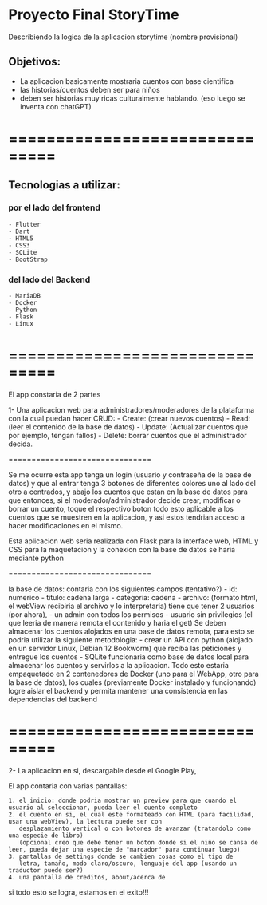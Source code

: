 # Proyecto Final StoryTime

Describiendo la logica de la aplicacion storytime (nombre provisional)

## Objetivos:
* La aplicacion basicamente mostraria cuentos con base cientifica
* las historias/cuentos deben ser para niños
* deben ser historias muy ricas culturalmente hablando. (eso luego se inventa con chatGPT)


===============================
===============================

## Tecnologias a utilizar:

### por el lado del frontend

	- Flutter
	- Dart
	- HTML5
	- CSS3
	- SQLite
	- BootStrap

### del lado del Backend

	- MariaDB
	- Docker
	- Python
	- Flask
	- Linux

===============================
===============================

El app constaria de 2 partes

1- Una aplicacion web para administradores/moderadores de la plataforma con la cual puedan hacer CRUD:
	- Create: (crear nuevos cuentos) 
	- Read: (leer el contenido de la base de datos)
	- Update: (Actualizar cuentos que por ejemplo, tengan fallos)
	- Delete: borrar cuentos que el administrador decida.

===============================

Se me ocurre esta app tenga un login (usuario y contraseña de la base de datos)
y que al entrar tenga 3 botones de diferentes colores uno al lado del otro a centrados, y abajo los cuentos que estan en la base de datos
para que entonces, si el moderador/administrador decide crear, modificar o borrar un cuento, toque el respectivo boton
todo esto aplicable a los cuentos que se muestren en la aplicacion, y asi estos tendrian acceso a hacer modificaciones en el mismo.

Esta aplicacion web seria realizada con Flask para la interface web, HTML y CSS para la maquetacion y la conexion con la base de datos se haria mediante python

===============================

la base de datos: contaria con los siguientes campos (tentativo?)
	- id: numerico
	- titulo: cadena larga
	- categoria: cadena
	- archivo: (formato html, el webView recibiria el archivo y lo
	  interpretaria)
tiene que tener 2 usuarios (por ahora), 
	- un admin con todos los permisos
	- usuario sin privilegios (el que leeria de manera remota el 
	  contenido y haria el get)
Se deben almacenar los cuentos alojados en una base de datos remota, para esto se podria utilizar la siguiente metodologia:
	- crear un API con python (alojado en un servidor Linux, Debian 12 Bookworm) que reciba las peticiones y entregue los cuentos
    - SQLite funcionaria como base de datos local para almacenar los cuentos y servirlos a la aplicacion.
Todo esto estaria empaquetado en 2 contenedores de Docker (uno para el WebApp, otro para la base de datos), los cuales (previamente Docker instalado y funcionando) logre aislar el backend y permita mantener una consistencia en las dependencias del backend

===============================
===============================

2- La aplicacion en si, descargable desde el Google Play, 

El app contaria con varias pantallas:

	1. el inicio: donde podria mostrar un preview para que cuando el usuario al seleccionar, pueda leer el cuento completo
	2. el cuento en si, el cual este formateado con HTML (para facilidad, usar una webView), la lectura puede ser con 
	   desplazamiento vertical o con botones de avanzar (tratandolo como una especie de libro)
	   (opcional creo que debe tener un boton donde si el niño se cansa de leer, pueda dejar una especie de "marcador" para continuar luego)
	3. pantallas de settings donde se cambien cosas como el tipo de 
	   letra, tamaño, modo claro/oscuro, lenguaje del app (usando un traductor puede ser?)
	4. una pantalla de creditos, about/acerca de

si todo esto se logra, estamos en el exito!!!